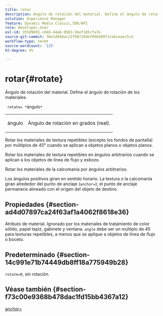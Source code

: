 ```yaml
---
title: rotar
description: Ángulo de rotación del material. Define el ángulo de rotación de los materiales.
solution: Experience Manager
feature: Dynamic Media Classic,SDK/API
role: Developer,User
exl-id: 355d9691-c04b-44a6-9563-5bef185cfa7e
source-git-commit: 3be1d948ac22f907169ef09b509f1cebceaec5c4
workflow-type: tm+mt
source-wordcount: '125'
ht-degree: 4%

---
```


# rotar{#rotate}

Ángulo de rotación del material. Define el ángulo de rotación de los materiales.

` rotate= *`ángulo`*`

<table id="simpletable_F1A87ECD86E8429788825374A6882CB9"> 
 <tr class="strow"> 
  <td class="stentry"> <p> <span class="varname"> ángulo </span> </p> </td> 
  <td class="stentry"> <p>Ángulo de rotación en grados (real). </p> </td> 
 </tr> 
</table>

Rotar los materiales de textura repetibles (excepto los fondos de pantalla) por múltiplos de 45° cuando se aplican a objetos planos o objetos planos.

Rotar los materiales de textura repetibles en ángulos arbitrarios cuando se aplican a los objetos de línea de flujo y esbozo.

Rotar los materiales de la calcomanía por ángulos arbitrarios.

Los ángulos positivos giran en sentido horario. La textura o la calcomanía giran alrededor del punto de anclaje (`anchor=`); el punto de anclaje permanece alineado con el origen del objeto de destino.

## Propiedades {#section-ad4d07897ca24f63af1a4062f8618e36}

Atributo de material. Ignorado por los materiales de tratamiento de color sólido, papel tapiz, gabinete y ventana. *`angle`* debe ser un múltiplo de 45 para texturas repetibles, a menos que se aplique a objetos de línea de flujo o boceto.

## Predeterminado {#section-14c991e71b74449db8ff18a775949b28}

`rotate=0`, sin rotación.

## Véase también {#section-f73c00e9368b478dac1fd15bb4367a12}

[anchor=](../../../../../ir-api/http-protocol/image-rendering-api-ref/c-ir-http-protocol-ref/c-ir-http-protocol-command-reference/r-ir-http-anchor.md#reference-d53923d785c9442997dc7f2199524c26)
